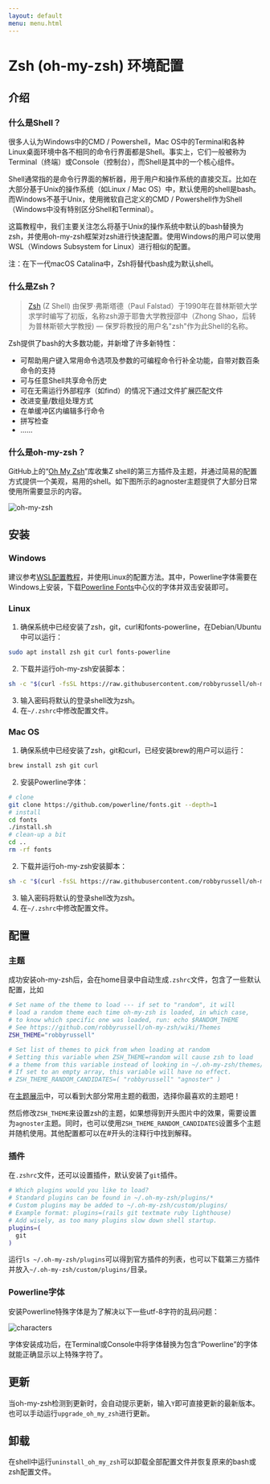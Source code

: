 ```yaml
---
layout: default
menu: menu.html
---
```


# Zsh (oh-my-zsh) 环境配置

## 介绍

### 什么是Shell？

很多人认为Windows中的CMD / Powershell，Mac OS中的Terminal和各种Linux桌面环境中各不相同的命令行界面都是Shell。事实上，它们一般被称为Terminal（终端）或Console（控制台），而Shell是其中的一个核心组件。

Shell通常指的是命令行界面的解析器，用于用户和操作系统的直接交互。比如在大部分基于Unix的操作系统（如Linux / Mac OS）中，默认使用的shell是bash。而Windows不基于Unix，使用微软自己定义的CMD / Powershell作为Shell（Windows中没有特别区分Shell和Terminal）。

这篇教程中，我们主要关注怎么将基于Unix的操作系统中默认的bash替换为zsh，并使用oh-my-zsh框架对zsh进行快速配置。使用Windows的用户可以使用WSL（Windows Subsystem for Linux）进行相似的配置。

注：在下一代macOS Catalina中，Zsh将替代bash成为默认shell。

### 什么是Zsh？

> [Zsh](https://www.zsh.org/) (Z Shell) 由保罗·弗斯塔德（Paul Falstad）于1990年在普林斯顿大学求学时编写了初版，名称zsh源于耶鲁大学教授邵中（Zhong Shao，后转为普林斯顿大学教授) — 保罗将教授的用户名"zsh"作为此Shell的名称。

Zsh提供了bash的大多数功能，并新增了许多新特性：
+ 可帮助用户键入常用命令选项及参数的可编程命令行补全功能，自带对数百条命令的支持
+ 可与任意Shell共享命令历史
+ 可在无需运行外部程序（如find）的情况下通过文件扩展匹配文件
+ 改进变量/数组处理方式
+ 在单缓冲区内编辑多行命令
+ 拼写检查
+ ……

### 什么是oh-my-zsh？

GitHub上的“[Oh My Zsh](https://github.com/robbyrussell/oh-my-zsh)”库收集Z shell的第三方插件及主题，并通过简易的配置方式提供一个美观，易用的shell。如下图所示的agnoster主题提供了大部分日常使用所需要显示的内容。

![oh-my-zsh](https://raw.githubusercontent.com/agnoster/agnoster-zsh-theme/master/screenshot.pn)

## 安装

### Windows

建议参考[WSL配置教程]()，并使用Linux的配置方法。其中，Powerline字体需要在Windows上安装，下载[Powerline Fonts](https://github.com/powerline/fonts)中心仪的字体并双击安装即可。

### Linux

1. 确保系统中已经安装了zsh，git，curl和fonts-powerline，在Debian/Ubuntu中可以运行：
```bash
sudo apt install zsh git curl fonts-powerline
```


2. 下载并运行oh-my-zsh安装脚本：
```bash
sh -c "$(curl -fsSL https://raw.githubusercontent.com/robbyrussell/oh-my-zsh/master/tools/install.sh)"
```


3. 输入密码将默认的登录shell改为zsh。
5. 在`~/.zshrc`中修改配置文件。


### Mac OS

1. 确保系统中已经安装了zsh，git和curl，已经安装brew的用户可以运行：
```bash
brew install zsh git curl
```


2. 安装Powerline字体：
```bash
# clone
git clone https://github.com/powerline/fonts.git --depth=1
# install
cd fonts
./install.sh
# clean-up a bit
cd ..
rm -rf fonts
```


2. 下载并运行oh-my-zsh安装脚本：
```bash
sh -c "$(curl -fsSL https://raw.githubusercontent.com/robbyrussell/oh-my-zsh/master/tools/install.sh)"
```


3. 输入密码将默认的登录shell改为zsh。
4. 在`~/.zshrc`中修改配置文件。

## 配置

### 主题

成功安装oh-my-zsh后，会在home目录中自动生成`.zshrc`文件，包含了一些默认配置，比如
```bash
# Set name of the theme to load --- if set to "random", it will
# load a random theme each time oh-my-zsh is loaded, in which case,
# to know which specific one was loaded, run: echo $RANDOM_THEME
# See https://github.com/robbyrussell/oh-my-zsh/wiki/Themes
ZSH_THEME="robbyrussell"

# Set list of themes to pick from when loading at random
# Setting this variable when ZSH_THEME=random will cause zsh to load
# a theme from this variable instead of looking in ~/.oh-my-zsh/themes/
# If set to an empty array, this variable will have no effect.
# ZSH_THEME_RANDOM_CANDIDATES=( "robbyrussell" "agnoster" )
```

在[主题展示](https://github.com/robbyrussell/oh-my-zsh/wiki/Themes)中，可以看到大部分常用主题的截图，选择你最喜欢的主题吧！

然后修改`ZSH_THEME`来设置zsh的主题，如果想得到开头图片中的效果，需要设置为`agnoster`主题。同时，也可以使用`ZSH_THEME_RANDOM_CANDIDATES`设置多个主题并随机使用。其他配置都可以在#开头的注释行中找到解释。

### 插件

在`.zshrc`文件，还可以设置插件，默认安装了`git`插件。

```bash
# Which plugins would you like to load?
# Standard plugins can be found in ~/.oh-my-zsh/plugins/*
# Custom plugins may be added to ~/.oh-my-zsh/custom/plugins/
# Example format: plugins=(rails git textmate ruby lighthouse)
# Add wisely, as too many plugins slow down shell startup.
plugins=(
  git
)
```

运行`ls ~/.oh-my-zsh/plugins`可以得到官方插件的列表，也可以下载第三方插件并放入`~/.oh-my-zsh/custom/plugins/`目录。


### Powerline字体

安装Powerline特殊字体是为了解决以下一些utf-8字符的乱码问题：

![characters](./characters.png)

字体安装成功后，在Terminal或Console中将字体替换为包含“Powerline”的字体就能正确显示以上特殊字符了。

## 更新

当oh-my-zsh检测到更新时，会自动提示更新，输入`Y`即可直接更新的最新版本。也可以手动运行`upgrade_oh_my_zsh`进行更新。

## 卸载

在shell中运行`uninstall_oh_my_zsh`可以卸载全部配置文件并恢复原来的bash或zsh配置文件。
